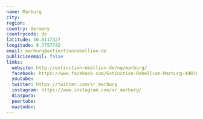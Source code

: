 ```yaml
---
name: Marburg
city:
region:
country: Germany
countrycode: de
latitude: 50.8117327
longitude: 8.7757742
email: marburg@extinctionrebellion.de
publiciseemail: false
links:
  website: http://extinctionrebellion.de/og/marburg/
  facebook: https://www.facebook.com/Extinction-Rebellion-Marburg-440306743471318
  youtube:
  twitter: https://twitter.com/xr_marburg
  instagram: https://www.instagram.com/xr_marburg/
  diaspora:
  peertube:
  mastodon:
---
```

